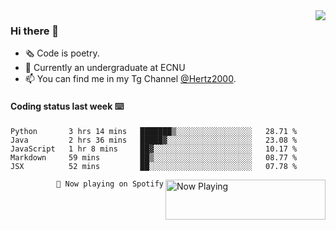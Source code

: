 <img  align="right" src="https://github-readme-stats.vercel.app/api?username=BillChen2K&show_icons=true&count_private=true&hide_title=true">

### Hi there 👋

- 🗞 Code is poetry.
- 🌱 Currently an undergraduate at ECNU
- 📫 You can find me in my Tg Channel [@Hertz2000](https://t.me/Hertz2000).

#### Coding status last week ⌨️

<!--START_SECTION:waka-->
```text
Python       3 hrs 14 mins   ███████▒░░░░░░░░░░░░░░░░░   28.71 % 
Java         2 hrs 36 mins   █████▓░░░░░░░░░░░░░░░░░░░   23.08 % 
JavaScript   1 hr 8 mins     ██▓░░░░░░░░░░░░░░░░░░░░░░   10.17 % 
Markdown     59 mins         ██▒░░░░░░░░░░░░░░░░░░░░░░   08.77 % 
JSX          52 mins         ██░░░░░░░░░░░░░░░░░░░░░░░   07.78 % 
```
<!--END_SECTION:waka-->


<div>
<a href="https://spotify-now-playing.billchen2k.vercel.app/now-playing?open">
   <img align="right" src="https://spotify-now-playing.billchen2k.vercel.app/now-playing" width="256" height="64" alt="Now Playing">
</a>
</div>

<div>
<p align="right"><code>🎵 Now playing on Spotify</code></p>
</div>

<!--
**BillChen2K/BillChen2K** is a ✨ _special_ ✨ repository because its `README.md` (this file) appears on your GitHub profile.

Here are some ideas to get you started:

- 🔭 I’m currently working on ...
- 🌱 I’m currently learning ...
- 👯 I’m looking to collaborate on ...
- 🤔 I’m looking for help with ...
- 💬 Ask me about ...
- 📫 How to reach me: ...
- 😄 Pronouns: ...
- ⚡ Fun fact: ...
-->
